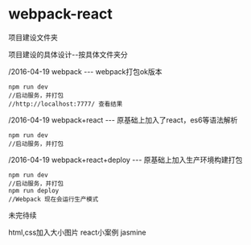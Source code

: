 # webpack-react
项目建设文件夹

项目建设的具体设计--按具体文件夹分

/2016-04-19 webpack --- webpack打包ok版本

    npm run dev
    //启动服务，并打包
    //http://localhost:7777/ 查看结果

/2016-04-19 webpack+react --- 原基础上加入了react，es6等语法解析

    npm run dev
    //启动服务，并打包
    
/2016-04-19 webpack+react+deploy --- 原基础上加入生产环境构建打包

    npm run dev
    //启动服务，并打包
    npm run deploy
    //Webpack 现在会运行生产模式




未完待续

html,css加入大小图片
react小案例
jasmine